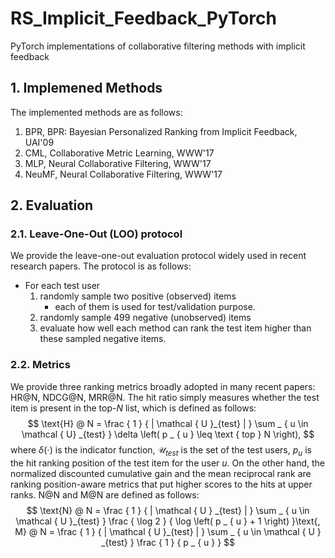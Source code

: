 # RS_Implicit_Feedback_PyTorch
PyTorch implementations of collaborative filtering methods with implicit feedback


## 1. Implemened Methods
The implemented methods are as follows:
1. BPR, BPR: Bayesian Personalized Ranking from Implicit Feedback, UAI'09
2. CML, Collaborative Metric Learning, WWW'17
3. MLP, Neural Collaborative Filtering, WWW'17
4. NeuMF, Neural Collaborative Filtering, WWW'17

## 2. Evaluation
### 2.1. Leave-One-Out (LOO) protocol
We provide the leave-one-out evaluation protocol widely used in recent research papers.
The protocol is as follows:
* For each test user
	1. randomly sample two positive (observed) items 
		- each of them is used for test/validation purpose.
	2. randomly sample 499 negative (unobserved) items
	3. evaluate how well each method can rank the test item higher than these sampled negative items.

### 2.2. Metrics
We provide three ranking metrics broadly adopted in many recent papers:  HR@N, NDCG@N, MRR@N.
The hit ratio simply measures whether the test item is present in the top-$N$ list, which is defined as follows:
$$
\text{H} @ N = \frac { 1 } { | \mathcal { U }_{test} | } \sum _ { u \in \mathcal { U} _{test} } \delta \left( p _ { u } \leq \text { top } N \right),    
$$
where $\delta ( \cdot )$ is the indicator function, $\mathcal { U }_{test}$ is the set of the test users, $p_u$ is the hit ranking position of the test item for the user $u$. 
On the other hand, the normalized discounted cumulative gain and the mean reciprocal rank are ranking position-aware metrics that put higher scores to the hits at upper ranks.
N@N and M@N are defined as follows:
$$
\text{N} @ N = \frac { 1 } { | \mathcal { U } _{test} | } \sum _ { u \in \mathcal { U }_{test} } \frac { \log 2 } { \log \left( p _ { u } + 1 \right) }\text{, M} @ N = \frac { 1 } { | \mathcal { U }_{test} | } \sum _ { u \in \mathcal { U } _{test} } \frac { 1 } { p _ { u } }    
$$
